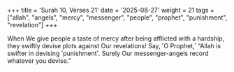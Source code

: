 +++
title = 'Surah 10, Verses 21'
date = '2025-08-27'
weight = 21
tags = ["allah", "angels", "mercy", "messenger", "people", "prophet", "punishment", "revelation"]
+++

When We give people a taste of mercy after being afflicted with a hardship, they swiftly devise plots against Our revelations! Say, ˹O Prophet,˺ “Allah is swifter in devising ˹punishment˺. Surely Our messenger-angels record whatever you devise.”